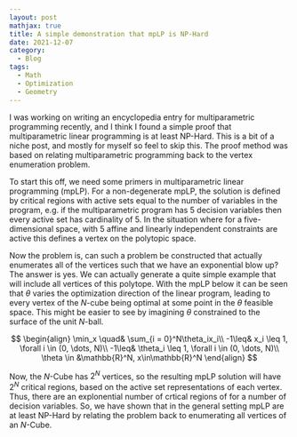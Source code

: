 ```yaml
---
layout: post
mathjax: true
title: A simple demonstration that mpLP is NP-Hard
date: 2021-12-07
category:
  - Blog
tags:
  - Math
  - Optimization
  - Geometry
---
```


I was working on writing an encyclopedia entry for multiparametric programming recently, and I think I found a simple proof that multiparametric linear programming is at least NP-Hard. This is a bit of a niche post, and mostly for myself so feel to skip this. The proof method was based on relating multiparametric programming back to the vertex enumeration problem.

To start this off, we need some primers in multiparametric linear programming (mpLP). For a non-degenerate mpLP, the solution is defined by critical regions with active sets equal to the number of variables in the program, e.g. if the multiparametric program has 5 decision variables then every active set has cardinality of 5. In the situation where for a five-dimensional space, with 5 affine and linearly independent constraints are active this defines a vertex on the polytopic space.

Now the problem is, can such a problem be constructed that actually enumerates all of the vertices such that we have an exponential blow up? The answer is yes. We can actually generate a quite simple example that will include all vertices of this polytope. With the mpLP below it can be seen that $\theta$ varies the optimization direction of the linear program, leading to every vertex of the $N$-cube being optimal at some point in the $\theta$ feasible space. This might be easier to see by imagining $\theta$ constrained to the surface of the unit $N$-ball.

$$
\begin{align}
\min_x \quad& \sum_{i = 0}^N\theta_ix_i\\
    -1\leq& x_i \leq 1, \forall i \in (0, \dots, N)\\
    -1\leq& \theta_i \leq 1, \forall i \in (0, \dots, N)\\
    \theta \in &\mathbb{R}^N, x\in\mathbb{R}^N
\end{align}
$$

Now, the $N$-Cube has $2^N$ vertices, so the resulting mpLP solution will have $2^N$ critical regions, based on the active set representations of each vertex. Thus, there are an explonential number of crtical regions of for a number of decision variables. So, we have shown that in the general setting mpLP are at least NP-Hard by relating the problem back to enumerating all vertices of an $N$-Cube.
